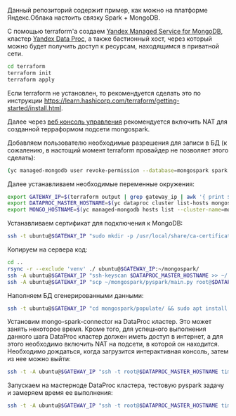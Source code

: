 Данный репозиторий содержит пример, как можно на платформе Яндекс.Облака настоить связку Spark + MongoDB. 

С помощью terraform'а создаем [Yandex Managed Service for MongoDB](https://cloud.yandex.ru/docs/managed-mongodb/), кластер [Yandex Data Proc](https://cloud.yandex.ru/docs/data-proc/), а также бастионный хост, через который можно будет получить доступ к ресурсам, находящимся в приватной сети.

```bash
cd terraform
terraform init
terraform apply
```

Если terraform не установлен, то рекомендуется сделать это по инструкции https://learn.hashicorp.com/terraform/getting-started/install.html.

Далее через [веб консоль управления](https://console.cloud.yandex.ru) рекомендуется включить NAT для созданной терраформом подсети mongospark.

Добавляем пользователю необходимые разрешения для записи в БД (к сожалению, в настощий момент terraform провайдер не позволяет этого сделать):

```bash
(yc managed-mongodb user revoke-permission --database=mongospark spark --cluster-name=mongospark || true) && yc managed-mongodb user grant-permission --database=mongospark --role=readWrite spark --cluster-name=mongospark
```

Далее устанавливаем необходимые переменные окружения:

```bash
export GATEWAY_IP=$(terraform output | grep gateway_ip | awk '{ print $3; }') && echo "Gateway: $GATEWAY_IP"
export DATAPROC_MASTER_HOSTNAME=$(yc dataproc cluster list-hosts mongospark | grep MASTERNODE | awk '{ print $2; }') && echo "DataProc master hostname: $DATAPROC_MASTER_HOSTNAME"
export MONGO_HOSTNAME=$(yc managed-mongodb hosts list --cluster-name=mongospark | grep PRIMARY | awk '{ print $2; }') && echo "Mongo hostname: $MONGO_HOSTNAME"
```

Устанавливаем сертификат для подключения к MongoDB:

```bash
ssh -t ubuntu@$GATEWAY_IP "sudo mkdir -p /usr/local/share/ca-certificates/Yandex && sudo wget "https://storage.yandexcloud.net/cloud-certs/CA.pem" -O /usr/local/share/ca-certificates/Yandex/YandexInternalRootCA.crt"
```

Копируем на сервера код:

```bash
cd ..
rsync -r --exclude 'venv' ./ ubuntu@$GATEWAY_IP:~/mongospark/
ssh -A ubuntu@$GATEWAY_IP "ssh-keyscan $DATAPROC_MASTER_HOSTNAME >> ~/.ssh/known_hosts"
ssh -A ubuntu@$GATEWAY_IP "scp ~/mongospark/pyspark/main.py root@$DATAPROC_MASTER_HOSTNAME:~/"
```

Наполняем БД сгенерированными данными:

```bash
ssh -t ubuntu@$GATEWAY_IP "cd mongospark/populate/ && sudo apt install -y python3-venv && python3 -m venv venv && ./venv/bin/pip install -r requirements.txt && MONGO_HOSTNAME=$MONGO_HOSTNAME ./venv/bin/python populate.py"
```

Установим mongo-spark-connector на DataProc кластер. Это может занять некоторое время. Кроме того, для успешного выполнения данного шага DataProc кластер должен иметь доступ в интернет, а для этого необходимо включить NAT на подсети, в которой он находится. Необходимо дождаться, когда загрузится интерактивная консоль, затем из нее можно выйти:

```bash
ssh -t -A ubuntu@$GATEWAY_IP "ssh -t root@$DATAPROC_MASTER_HOSTNAME time MONGO_HOSTNAME=$MONGO_HOSTNAME spark-shell --packages org.mongodb.spark:mongo-spark-connector_2.11:2.4.1"
```

Запускаем на мастерноде DataProc кластера, тестовую pyspark задачу и замеряем время ее выполнения:

```bash
ssh -t -A ubuntu@$GATEWAY_IP "ssh -t root@$DATAPROC_MASTER_HOSTNAME time MONGO_HOSTNAME=$MONGO_HOSTNAME spark-submit --packages org.mongodb.spark:mongo-spark-connector_2.11:2.4.1 main.py"
```
